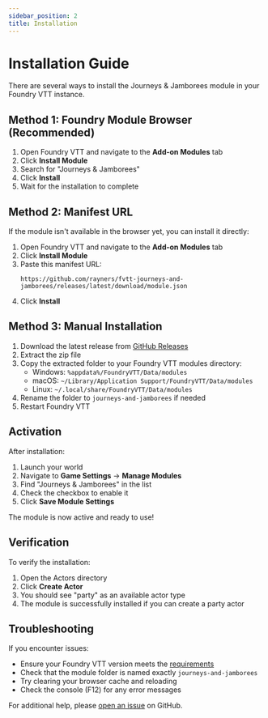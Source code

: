 ```yaml
---
sidebar_position: 2
title: Installation
---
```


# Installation Guide

There are several ways to install the Journeys & Jamborees module in your Foundry VTT instance.

## Method 1: Foundry Module Browser (Recommended)

1. Open Foundry VTT and navigate to the **Add-on Modules** tab
2. Click **Install Module**
3. Search for "Journeys & Jamborees"
4. Click **Install**
5. Wait for the installation to complete

## Method 2: Manifest URL

If the module isn't available in the browser yet, you can install it directly:

1. Open Foundry VTT and navigate to the **Add-on Modules** tab
2. Click **Install Module**
3. Paste this manifest URL:
   ```
   https://github.com/rayners/fvtt-journeys-and-jamborees/releases/latest/download/module.json
   ```
4. Click **Install**

## Method 3: Manual Installation

1. Download the latest release from [GitHub Releases](https://github.com/rayners/fvtt-journeys-and-jamborees/releases)
2. Extract the zip file
3. Copy the extracted folder to your Foundry VTT modules directory:
   - Windows: `%appdata%/FoundryVTT/Data/modules`
   - macOS: `~/Library/Application Support/FoundryVTT/Data/modules`
   - Linux: `~/.local/share/FoundryVTT/Data/modules`
4. Rename the folder to `journeys-and-jamborees` if needed
5. Restart Foundry VTT

## Activation

After installation:

1. Launch your world
2. Navigate to **Game Settings** → **Manage Modules**
3. Find "Journeys & Jamborees" in the list
4. Check the checkbox to enable it
5. Click **Save Module Settings**

The module is now active and ready to use!

## Verification

To verify the installation:

1. Open the Actors directory
2. Click **Create Actor**
3. You should see "party" as an available actor type
4. The module is successfully installed if you can create a party actor

## Troubleshooting

If you encounter issues:

- Ensure your Foundry VTT version meets the [requirements](requirements)
- Check that the module folder is named exactly `journeys-and-jamborees`
- Try clearing your browser cache and reloading
- Check the console (F12) for any error messages

For additional help, please [open an issue](https://github.com/rayners/fvtt-journeys-and-jamborees/issues) on GitHub.